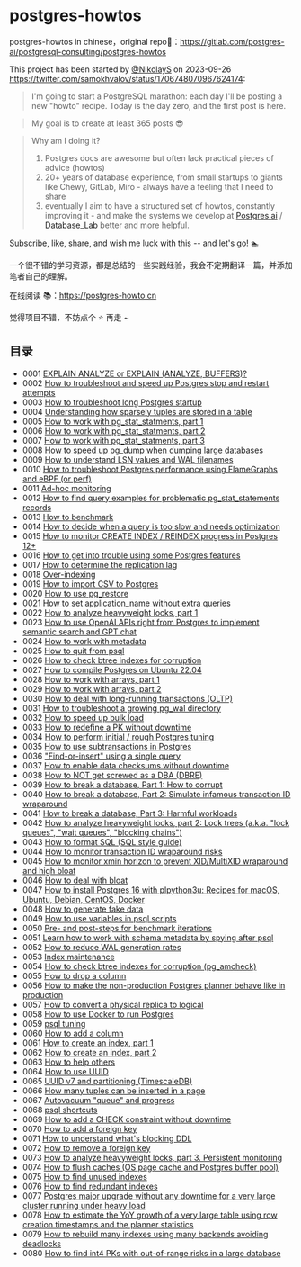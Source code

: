 # postgres-howtos
postgres-howtos in chinese，original repo🔗：https://gitlab.com/postgres-ai/postgresql-consulting/postgres-howtos

This project has been started by [@NikolayS]() on 2023-09-26 https://twitter.com/samokhvalov/status/1706748070967624174:

> I'm going to start a PostgreSQL marathon: each day I'll be posting a new "howto" recipe. Today is the day zero, and the first post is here.

> My goal is to create at least 365 posts 😎

> Why am I doing it?
>
> 1. Postgres docs are awesome but often lack practical pieces of advice (howtos)
> 2. 20+ years of database experience, from small startups to giants like Chewy, GitLab, Miro - always have a feeling that I need to share
> 3. eventually I aim to have a structured set of howtos, constantly improving it - and make the systems we develop at [Postgres.ai](https://Postgres.ai) / [Database_Lab](https://twitter.com/Database_Lab) better and more helpful.

[Subscribe](https://twitter.com/samokhvalov/status/1706748070967624174), like, share, and wish me luck with this -- and let's go! 🏊

一个很不错的学习资源，都是总结的一些实践经验，我会不定期翻译一篇，并添加笔者自己的理解。

在线阅读 📚：https://postgres-howto.cn

觉得项目不错，不妨点个 ⭐️ 再走 ~

## 目录

- 0001 [EXPLAIN ANALYZE or EXPLAIN (ANALYZE, BUFFERS)?](https://github.com/xiongcccc/postgres-howto/blob/master/EXPLAIN%20ANALYZE%20or%20EXPLAIN%20(ANALYZE%2C%20BUFFERS).md)
- 0002 [How to troubleshoot and speed up Postgres stop and restart attempts](https://github.com/xiongcccc/postgres-howto/blob/master/How%20to%20troubleshoot%20and%20speed%20up%20Postgres%20stop%20and%20restart%20attempts.md)
- 0003 [How to troubleshoot long Postgres startup](https://github.com/xiongcccc/postgres-howto/blob/master/How%20to%20troubleshoot%20long%20Postgres%20startup.md)
- 0004 [Understanding how sparsely tuples are stored in a table](https://github.com/xiongcccc/postgres-howto/blob/master/Understanding%20how%20sparsely%20tuples%20are%20stored%20in%20a%20table.md)
- 0005 [How to work with pg_stat_statments, part 1](https://github.com/xiongcccc/postgres-howto/blob/master/How%20to%20work%20with%20pg_stat_statements%2C%20part%201.md)
- 0006 [How to work with pg_stat_statments, part 2](https://github.com/xiongcccc/postgres-howto/blob/master/How%20to%20work%20with%20pg_stat_statements%2C%20part%202.md)
- 0007 [How to work with pg_stat_statments, part 3](https://github.com/xiongcccc/postgres-howto/blob/master/How%20to%20work%20with%20pg_stat_statements%2C%20part%203.md)
- 0008 [How to speed up pg_dump when dumping large databases](https://github.com/xiongcccc/postgres-howto/blob/master/How%20to%20speed%20up%20pg_dump%20when%20dumping%20large%20databases.md)
- 0009 [How to understand LSN values and WAL filenames](https://github.com/xiongcccc/postgres-howto/blob/master/How%20to%20understand%20LSN%20values%20and%20WAL%20filenames.md)
- 0010 [How to troubleshoot Postgres performance using FlameGraphs and eBPF (or perf)](https://github.com/xiongcccc/postgres-howto/blob/master/How%20to%20troubleshoot%20Postgres%20performance%20using%20FlameGraphs%20and%20eBPF%20(or%20perf).md)
- 0011 [Ad-hoc monitoring](https://github.com/xiongcccc/postgres-howto/blob/master/Ad-hoc%20monitoring.md)
- 0012 [How to find query examples for problematic pg_stat_statements records](https://github.com/xiongcccc/postgres-howto/blob/master/How%20to%20find%20query%20examples%20for%20problematic%20pg_stat_statements%20records.md)
- 0013 [How to benchmark](https://github.com/xiongcccc/postgres-howto/blob/master/How%20to%20benchmark.md)
- 0014 [How to decide when a query is too slow and needs optimization](https://github.com/xiongcccc/postgres-howto/blob/master/How%20to%20decide%20when%20a%20query%20is%20too%20slow%20and%20needs%20optimization.md)
- 0015 [How to monitor CREATE INDEX / REINDEX progress in Postgres 12+](https://github.com/xiongcccc/postgres-howto/blob/master/How%20to%20monitor%20CREATE%20INDEX%20%3A%20REINDEX%20progress%20in%20Postgres%2012%2B.md)
- 0016 [How to get into trouble using some Postgres features](https://github.com/xiongcccc/postgres-howto/blob/master/How%20to%20get%20into%20trouble%20using%20some%20Postgres%20features.md)
- 0017 [How to determine the replication lag](https://github.com/xiongcccc/postgres-howto/blob/master/How%20to%20determine%20the%20replication%20lag.md)
- 0018 [Over-indexing](https://github.com/xiongcccc/postgres-howto/blob/master/Over-indexing.md)
- 0019 [How to import CSV to Postgres](https://github.com/xiongcccc/postgres-howto/blob/master/How%20to%20import%20CSV%20to%20Postgres.md)
- 0020 [How to use pg_restore](https://github.com/xiongcccc/postgres-howto/blob/master/How%20to%20use%20pg_restore.md)
- 0021 [How to set application_name without extra queries](https://github.com/xiongcccc/postgres-howto/blob/master/How%20to%20set%20application_name%20without%20extra%20queries.md)
- 0022 [How to analyze heavyweight locks, part 1](https://github.com/xiongcccc/postgres-howto/blob/master/How%20to%20analyze%20heavyweight%20locks%2C%20part%201.md)
- 0023 [How to use OpenAI APIs right from Postgres to implement semantic search and GPT chat](https://github.com/xiongcccc/postgres-howto/blob/master/How%20to%20use%20OpenAI%20APIs%20right%20from%20Postgres%20to%20implement%20semantic%20search%20and%20GPT%20chat.md)
- 0024 [How to work with metadata](https://github.com/xiongcccc/postgres-howto/blob/master/How%20to%20work%20with%20metadata.md)
- 0025 [How to quit from psql](https://github.com/xiongcccc/postgres-howto/blob/master/How%20to%20quit%20from%20psql.md)
- 0026 [How to check btree indexes for corruption](https://github.com/xiongcccc/postgres-howto/blob/master/How%20to%20check%20btree%20indexes%20for%20corruption.md)
- 0027 [How to compile Postgres on Ubuntu 22.04](https://github.com/xiongcccc/postgres-howto/blob/master/How%20to%20compile%20Postgres%20on%20Ubuntu%2022.04.md)
- 0028 [How to work with arrays, part 1](https://github.com/xiongcccc/postgres-howto/blob/master/How%20to%20work%20with%20arrays%2C%20part%201.md)
- 0029 [How to work with arrays, part 2](https://github.com/xiongcccc/postgres-howto/blob/master/How%20to%20work%20with%20arrays%2C%20part%202.md)
- 0030 [How to deal with long-running transactions (OLTP)](https://github.com/xiongcccc/postgres-howto/blob/master/How%20to%20deal%20with%20long-running%20transactions%20(OLTP).md)
- 0031 [How to troubleshoot a growing pg_wal directory](https://github.com/xiongcccc/postgres-howto/blob/master/How%20to%20troubleshoot%20a%20growing%20pg_wal%20directory.md)
- 0032 [How to speed up bulk load](https://github.com/xiongcccc/postgres-howto/blob/master/How%20to%20speed%20up%20bulk%20load.md)
- 0033 [How to redefine a PK without downtime](https://github.com/xiongcccc/postgres-howto/blob/master/How%20to%20redefine%20a%20PK%20without%20downtime.md)
- 0034 [How to perform initial / rough Postgres tuning](https://github.com/xiongcccc/postgres-howto/blob/master/How%20to%20perform%20initial%20%20rough%20Postgres%20tuning.md)
- 0035 [How to use subtransactions in Postgres](https://github.com/xiongcccc/postgres-howto/blob/master/How%20to%20use%20subtransactions%20in%20Postgres.md)
- 0036 ["Find-or-insert" using a single query](https://github.com/xiongcccc/postgres-howto/blob/master/Find-or-insert%20using%20a%20single%20query.md)
- 0037 [How to enable data checksums without downtime](https://github.com/xiongcccc/postgres-howto/blob/master/How%20to%20enable%20data%20checksums%20without%20downtime.md)
- 0038 [How to NOT get screwed as a DBA (DBRE)](https://github.com/xiongcccc/postgres-howto/blob/master/How%20to%20NOT%20get%20screwed%20as%20a%20DBA%20(DBRE).md)
- 0039 [How to break a database, Part 1: How to corrupt](https://github.com/xiongcccc/postgres-howto/blob/master/How%20to%20break%20a%20database%2C%20Part%201%20How%20to%20corrupt.md)
- 0040 [How to break a database, Part 2: Simulate infamous transaction ID wraparound](https://github.com/xiongcccc/postgres-howto/blob/master/How%20to%20break%20a%20database%2C%20Part%202-%20Simulate%20infamous%20transaction%20ID%20wraparound.md)
- 0041 [How to break a database, Part 3: Harmful workloads](https://github.com/xiongcccc/postgres-howto/blob/master/How%20to%20break%20a%20database%2C%20Part%203%20Harmful%20workloads.md)
- 0042 [How to analyze heavyweight locks, part 2: Lock trees (a.k.a. "lock queues", "wait queues", "blocking chains")](https://github.com/xiongcccc/postgres-howto/blob/master/How%20to%20analyze%20heavyweight%20locks%2C%20part%202%20Lock%20trees%20(a.k.a.%20lock%20queues%2C%20wait%20queues%2C%20blocking%20chains).md)
- 0043 [How to format SQL (SQL style guide)](https://github.com/xiongcccc/postgres-howto/blob/master/How%20to%20format%20SQL%20(SQL%20style%20guide).md)
- 0044 [How to monitor transaction ID wraparound risks](https://github.com/xiongcccc/postgres-howto/blob/master/How%20to%20monitor%20transaction%20ID%20wraparound%20risks.md)
- 0045 [How to monitor xmin horizon to prevent XID/MultiXID wraparound and high bloat](https://github.com/xiongcccc/postgres-howto/blob/master/How%20to%20monitor%20xmin%20horizon%20to%20prevent%20XIDMultiXID%20wraparound%20and%20high%20bloat.md)
- 0046 [How to deal with bloat](https://github.com/xiongcccc/postgres-howto/blob/master/How%20to%20deal%20with%20bloat.md)
- 0047 [How to install Postgres 16 with plpython3u: Recipes for macOS, Ubuntu, Debian, CentOS, Docker](https://github.com/xiongcccc/postgres-howto/blob/master/How%20to%20install%20Postgres%2016%20with%20plpython3u%20Recipes%20for%20macOS%2C%20Ubuntu%2C%20Debian%2C%20CentOS%2C%20Docker.md)
- 0048 [How to generate fake data](https://github.com/xiongcccc/postgres-howto/blob/master/How%20to%20generate%20fake%20data.md)
- 0049 [How to use variables in psql scripts](https://github.com/xiongcccc/postgres-howto/blob/master/How%20to%20use%20variables%20in%20psql%20scripts.md)
- 0050 [Pre- and post-steps for benchmark iterations](https://github.com/xiongcccc/postgres-howto/blob/master/Pre-%20and%20post-steps%20for%20benchmark%20iterations.md)
- 0051 [Learn how to work with schema metadata by spying after psql](https://github.com/xiongcccc/postgres-howto/blob/master/Learn%20how%20to%20work%20with%20schema%20metadata%20by%20spying%20after%20psql.md)
- 0052 [How to reduce WAL generation rates](https://github.com/xiongcccc/postgres-howto/blob/master/How%20to%20reduce%20WAL%20generation%20rates.md)
- 0053 [Index maintenance](https://github.com/xiongcccc/postgres-howto/blob/master/Index%20maintenance.md)
- 0054 [How to check btree indexes for corruption (pg_amcheck)](https://github.com/xiongcccc/postgres-howto/blob/master/How%20to%20check%20btree%20indexes%20for%20corruption%20(pg_amcheck).md)
- 0055 [How to drop a column](https://github.com/xiongcccc/postgres-howto/blob/master/How%20to%20drop%20a%20column.md)
- 0056 [How to make the non-production Postgres planner behave like in production](https://github.com/xiongcccc/postgres-howto/blob/master/How%20to%20make%20the%20non-production%20Postgres%20planner%20behave%20like%20in%20production.md)
- 0057 [How to convert a physical replica to logical](https://github.com/xiongcccc/postgres-howto/blob/master/How%20to%20convert%20a%20physical%20replica%20to%20logical.md)
- 0058 [How to use Docker to run Postgres](https://github.com/xiongcccc/postgres-howto/blob/master/How%20to%20use%20Docker%20to%20run%20Postgres.md)
- 0059 [psql tuning](https://github.com/xiongcccc/postgres-howto/blob/master/psql%20tuning.md) 
- 0060 [How to add a column](https://github.com/xiongcccc/postgres-howto/blob/master/How%20to%20add%20a%20column.md)
- 0061 [How to create an index, part 1](https://github.com/xiongcccc/postgres-howto/blob/master/How%20to%20create%20an%20index%2C%20part%201.md)
- 0062 [How to create an index, part 2](https://github.com/xiongcccc/postgres-howto/blob/master/How%20to%20create%20an%20index%2C%20part%202.md)
- 0063 [How to help others](https://github.com/xiongcccc/postgres-howto/blob/master/How%20to%20help%20others.md)
- 0064 [How to use UUID](https://github.com/xiongcccc/postgres-howto/blob/master/How%20to%20use%20UUID.md)
- 0065 [UUID v7 and partitioning (TimescaleDB)](https://github.com/xiongcccc/postgres-howto/blob/master/UUID%20v7%20and%20partitioning%20(TimescaleDB).md)
- 0066 [How many tuples can be inserted in a page](https://github.com/xiongcccc/postgres-howto/blob/master/How%20many%20tuples%20can%20be%20inserted%20in%20a%20page.md)
- 0067 [Autovacuum "queue" and progress](https://github.com/xiongcccc/postgres-howto/blob/master/Autovacuum%20queue%20and%20progress.md)
- 0068 [psql shortcuts](https://github.com/xiongcccc/postgres-howto/blob/master/psql%20shortcuts.md)
- 0069 [How to add a CHECK constraint without downtime](https://github.com/xiongcccc/postgres-howto/blob/master/How%20to%20add%20a%20CHECK%20constraint%20without%20downtime.md)
- 0070 [How to add a foreign key](https://github.com/xiongcccc/postgres-howto/blob/master/How%20to%20add%20a%20foreign%20key.md)
- 0071 [How to understand what's blocking DDL](https://github.com/xiongcccc/postgres-howto/blob/master/How%20to%20understand%20what's%20blocking%20DDL.md)
- 0072 [How to remove a foreign key](https://github.com/xiongcccc/postgres-howto/blob/master/How%20to%20remove%20a%20foreign%20key.md)
- 0073 [How to analyze heavyweight locks, part 3. Persistent monitoring](https://github.com/xiongcccc/postgres-howto/blob/master/How%20to%20analyze%20heavyweight%20locks%2C%20part%203.%20Persistent%20monitoring.md)
- 0074 [How to flush caches (OS page cache and Postgres buffer pool)](https://github.com/xiongcccc/postgres-howto/blob/master/How%20to%20flush%20caches%20(OS%20page%20cache%20and%20Postgres%20buffer%20pool).md)
- 0075 [How to find unused indexes](https://github.com/xiongcccc/postgres-howto/blob/master/How%20to%20find%20redundant%20indexes.md)
- 0076 [How to find redundant indexes](https://github.com/xiongcccc/postgres-howto/blob/master/How%20to%20find%20redundant%20indexes.md)
- 0077 [Postgres major upgrade without any downtime for a very large cluster running under heavy load](https://github.com/xiongcccc/postgres-howto/blob/master/Postgres%20major%20upgrade%20without%20any%20downtime%20for%20a%20very%20large%20cluster%20running%20under%20heavy%20load.md)
- 0078 [How to estimate the YoY growth of a very large table using row creation timestamps and the planner statistics](https://github.com/xiongcccc/postgres-howto/blob/master/How%20to%20estimate%20the%20YoY%20growth%20of%20a%20very%20large%20table%20using%20row%20creation%20timestamps%20and%20the%20planner%20statistics.md)
- 0079 [How to rebuild many indexes using many backends avoiding deadlocks](https://github.com/xiongcccc/postgres-howto/blob/master/How%20to%20rebuild%20many%20indexes%20using%20many%20backends%20avoiding%20deadlocks.md)
- 0080 [How to find int4 PKs with out-of-range risks in a large database](https://github.com/xiongcccc/postgres-howto/blob/master/How%20to%20find%20int4%20PKs%20with%20out-of-range%20risks%20in%20a%20large%20database.md)
